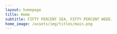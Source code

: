 ```yaml
---
layout: homepage
title: Home
subtitle: FIFTY PERCENT SEA, FIFTY PERCENT WEED.
home_image: /assets/img/titles/main.png
---
```

